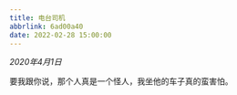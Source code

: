 ```yaml
---
title: 电台司机
abbrlink: 6ad00a40
date: 2022-02-28 15:00:00
---
```


*2020年4月1日*

要我跟你说，那个人真是一个怪人，我坐他的车子真的蛮害怕。
